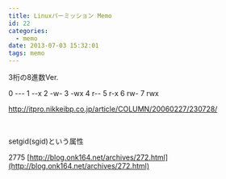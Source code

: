 ```yaml
---
title: Linuxパーミッション Memo
id: 22
categories:
  - memo
date: 2013-07-03 15:32:01
tags: memo
---
```


3桁の8進数Ver.

0 ---
1 --x
2 -w-
3 -wx
4 r--
5 r-x
6 rw-
7 rwx

[http:/](http://itpro.nikkeibp.co.jp/article/COLUMN/20060227/230728/)[/itpro.nikkeibp.co.jp/article/COLUMN/20060227/230728/](http://itpro.nikkeibp.co.jp/article/COLUMN/20060227/230728/)

&nbsp;

setgid(sgid)という属性

2775
[http://blog.onk164.net/archives/272.html](http://blog.onk164.net/archives/272.html)

